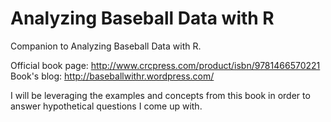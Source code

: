 # Analyzing Baseball Data with R

Companion to Analyzing Baseball Data with R.

Official book page: http://www.crcpress.com/product/isbn/9781466570221 Book's blog: http://baseballwithr.wordpress.com/

I will be leveraging the examples and concepts from this book in order to answer hypothetical questions I come up with.
